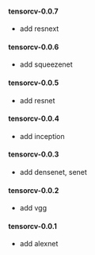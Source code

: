 #### tensorcv-0.0.7
- add resnext
#### tensorcv-0.0.6
- add squeezenet
#### tensorcv-0.0.5
- add resnet
#### tensorcv-0.0.4
- add inception
#### tensorcv-0.0.3
- add densenet, senet
#### tensorcv-0.0.2
- add vgg
#### tensorcv-0.0.1
- add alexnet
